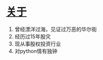 # [关于](https://github.com/chinobing/blog/issues/1)

1. 曾经漂洋过海，见证过万恶的华尔街
2. 经历过15年股灾
3. 现从事股权投资行业
4. 对python情有独钟